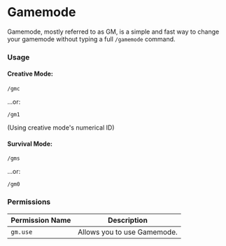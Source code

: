 # Gamemode
Gamemode, mostly referred to as GM, is a simple and fast way to change your gamemode without typing a full `/gamemode` command.

### Usage
#### Creative Mode:
```
/gmc
```
...or:
```
/gm1
```
(Using creative mode's numerical ID)

#### Survival Mode:
```
/gms
```
...or:
```
/gm0
```

### Permissions
Permission Name | Description
--------------- | -----------
`gm.use` | Allows you to use Gamemode.

